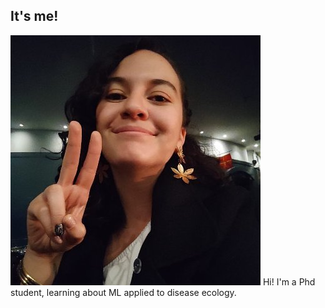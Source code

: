## It's me!

![Yo](images/Profile.jpg)
Hi! I'm a Phd student, learning about ML applied to disease ecology.
